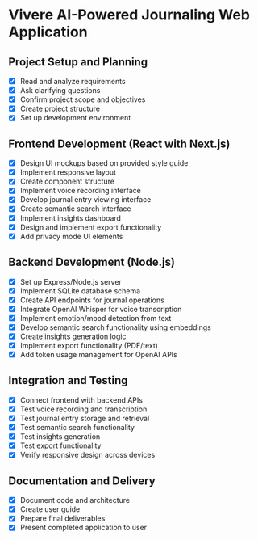 # Vivere AI-Powered Journaling Web Application

## Project Setup and Planning
- [x] Read and analyze requirements
- [x] Ask clarifying questions
- [x] Confirm project scope and objectives
- [x] Create project structure
- [x] Set up development environment

## Frontend Development (React with Next.js)
- [x] Design UI mockups based on provided style guide
- [x] Implement responsive layout
- [x] Create component structure
- [x] Implement voice recording interface
- [x] Develop journal entry viewing interface
- [x] Create semantic search interface
- [x] Implement insights dashboard
- [x] Design and implement export functionality
- [x] Add privacy mode UI elements

## Backend Development (Node.js)
- [x] Set up Express/Node.js server
- [x] Implement SQLite database schema
- [x] Create API endpoints for journal operations
- [x] Integrate OpenAI Whisper for voice transcription
- [x] Implement emotion/mood detection from text
- [x] Develop semantic search functionality using embeddings
- [x] Create insights generation logic
- [x] Implement export functionality (PDF/text)
- [x] Add token usage management for OpenAI APIs

## Integration and Testing
- [x] Connect frontend with backend APIs
- [x] Test voice recording and transcription
- [x] Test journal entry storage and retrieval
- [x] Test semantic search functionality
- [x] Test insights generation
- [x] Test export functionality
- [x] Verify responsive design across devices

## Documentation and Delivery
- [x] Document code and architecture
- [x] Create user guide
- [x] Prepare final deliverables
- [x] Present completed application to user
